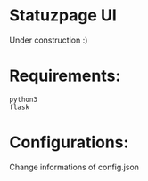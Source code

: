 # Statuzpage UI

Under construction :)

Requirements:
=============
	python3
	flask

Configurations:
===============
Change informations of config.json
